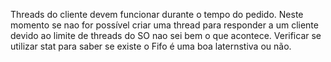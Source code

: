 Threads do cliente devem funcionar durante o tempo do pedido.
Neste momento se nao for possível criar uma thread para responder a um cliente devido ao limite de threads do SO nao sei bem o que acontece.
Verificar se utilizar stat para saber se existe o Fifo é uma boa laternstiva ou não.
